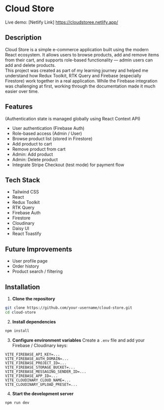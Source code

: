 # Cloud Store

Live demo: [Netlify Link] https://cloudstoree.netlify.app/

## Description

Cloud Store is a simple e-commerce application built using the modern React ecosystem. It allows users to browse products, add and remove items from their cart, and supports role-based functionality — admin users can add and delete products.  
This project was created as part of my learning journey and helped me understand how Redux Toolkit, RTK Query and Firebase (especially Firestore) work together in a real application. While the Firebase integration was challenging at first, working through the documentation made it much easier over time.

## Features

(Authentication state is managed globally using React Context API)

- User authentication (Firebase Auth)
- Role-based access (Admin / User)
- Browse product list (stored in Firestore)
- Add product to cart
- Remove product from cart
- Admin: Add product
- Admin: Delete product
- Integrate Stripe Checkout (test mode) for payment flow

## Tech Stack

- Tailwind CSS
- React
- Redux Toolkit
- RTK Query
- Firebase Auth
- Firestore
- Cloudinary
- Daisy UI
- React Toastify

## Future Improvements

- User profile page
- Order history
- Product search / filtering

## Installation

1. **Clone the repository**

```bash
git clone https://github.com/your-username/cloud-store.git
cd cloud-store
```

2. **Install dependencies**

```bash
npm install
```

3. **Configure environment variables**
   Create a `.env` file and add your Firebase / Cloudinary keys:

```
VITE_FIREBASE_API_KEY=...
VITE_FIREBASE_AUTH_DOMAIN=...
VITE_FIREBASE_PROJECT_ID=...
VITE_FIREBASE_STORAGE_BUCKET=...
VITE_FIREBASE_MESSAGING_SENDER_ID=...
VITE_FIREBASE_APP_ID=...
VITE_CLOUDINARY_CLOUD_NAME=...
VITE_CLOUDINARY_UPLOAD_PRESET=...
```

4. **Start the development server**

```bash
npm run dev
```
